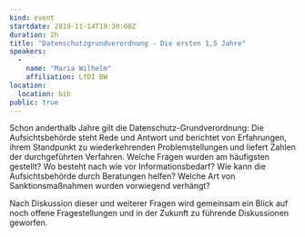 ```yaml
---
kind: event
startdate: 2019-11-14T19:30:00Z
duration: 2h
title: "Datenschutzgrundverordnung - Die ersten 1,5 Jahre"
speakers:
  -
    name: "Maria Wilhelm"
    affiliation: LfDI BW
location:
  location: bib
public: true
---
```


Schon anderthalb Jahre gilt die Datenschutz-Grundverordnung: Die Aufsichtsbehörde steht Rede und Antwort und berichtet von Erfahrungen, ihrem Standpunkt zu wiederkehrenden Problemstellungen und liefert Zahlen der durchgeführten Verfahren. Welche Fragen wurden am häufigsten gestellt? Wo besteht nach wie vor Informationsbedarf? Wie kann die Aufsichtsbehörde durch Beratungen helfen? Welche Art von Sanktionsmaßnahmen wurden vorwiegend verhängt? 

Nach Diskussion dieser und weiterer Fragen wird gemeinsam ein Blick auf noch offene Fragestellungen und in der Zukunft zu führende Diskussionen geworfen.
